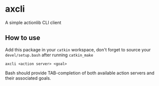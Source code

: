 axcli
=====

A simple actionlib CLI client


How to use
----------

Add this package in your `catkin` workspace, don't forget to
source your `devel/setup.bash` after running `catkin_make`

```shell
axcli <action server> <goal>
```

Bash should provide TAB-completion of both available action
servers and their associated goals.
